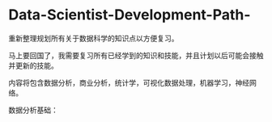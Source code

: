 # Data-Scientist-Development-Path-
重新整理规划所有关于数据科学的知识点以方便复习。


马上要回国了，我需要复习所有已经学到的知识和技能，并且计划以后可能会接触并更新的技能。

内容将包含数据分析，商业分析，统计学，可视化数据处理，机器学习，神经网络。

数据分析基础：

